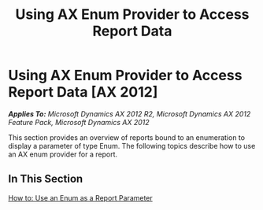 ﻿---
title: Using AX Enum Provider to Access Report Data
TOCTitle: Using AX Enum Provider to Access Report Data
ms:assetid: 27d5d776-0357-4fd2-ae99-f593e79e3942
ms:mtpsurl: https://technet.microsoft.com/en-us/library/Hh457011(v=AX.60)
ms:contentKeyID: 37008247
ms.date: 11/07/2012
mtps_version: v=AX.60
---

# Using AX Enum Provider to Access Report Data [AX 2012]


_**Applies To:** Microsoft Dynamics AX 2012 R2, Microsoft Dynamics AX 2012 Feature Pack, Microsoft Dynamics AX 2012_

This section provides an overview of reports bound to an enumeration to display a parameter of type Enum. The following topics describe how to use an AX enum provider for a report.

## In This Section

[How to: Use an Enum as a Report Parameter](how-to-use-an-enum-as-a-report-parameter.md)


